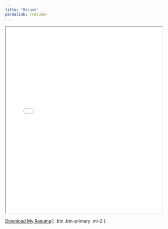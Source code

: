 ```yaml
---
title: "Résumé"
permalink: /resume/
---
```


<iframe src="../assets/resume.pdf", width="100%", height="600px">
    <a href="../assets/resume.pdf">Download PDF</a>
</iframe>

[Download My Resume](../assets/resume.pdf){: .btn .btn-primary .mr-2 }